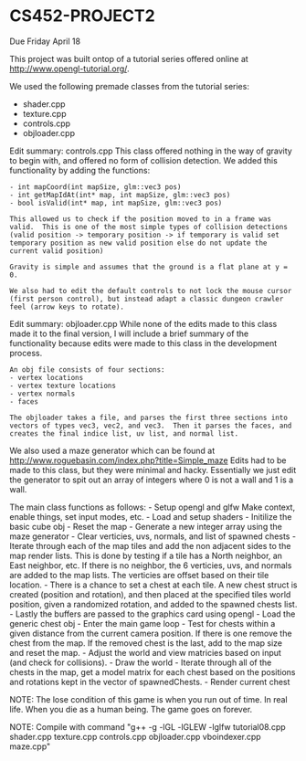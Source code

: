CS452-PROJECT2
==============
Due Friday April 18


This project was built ontop of a tutorial series offered online at http://www.opengl-tutorial.org/.

We used the following premade classes from the tutorial series:
- shader.cpp
- texture.cpp
- controls.cpp
- objloader.cpp

Edit summary: controls.cpp
	This class offered nothing in the way of gravity to begin with, and offered no form of collision detection.  We added this functionality by adding the functions:
	
	- int mapCoord(int mapSize, glm::vec3 pos)
	- int getMapIdAt(int* map, int mapSize, glm::vec3 pos)
	- bool isValid(int* map, int mapSize, glm::vec3 pos)
	
	This allowed us to check if the position moved to in a frame was valid.  This is one of the most simple types of collision detections (valid position -> temporary position -> if temporary is valid set temporary position as new valid position else do not update the current valid position)

	Gravity is simple and assumes that the ground is a flat plane at y = 0.

	We also had to edit the default controls to not lock the mouse cursor (first person control), but instead adapt a classic dungeon crawler feel (arrow keys to rotate).

Edit summary: objloader.cpp
	While none of the edits made to this class made it to the final version, I will include a brief summary of the functionality because edits were made to this class in the development process.

	An obj file consists of four sections:
	- vertex locations
	- vertex texture locations
	- vertex normals
	- faces

	The objloader takes a file, and parses the first three sections into vectors of types vec3, vec2, and vec3.  Then it parses the faces, and creates the final indice list, uv list, and normal list.

We also used a maze generator which can be found at http://www.roguebasin.com/index.php?title=Simple_maze
	Edits had to be made to this class, but they were minimal and hacky.  Essentially we just edit the generator to spit out an array of integers where 0 is not a wall and 1 is a wall.

The main class functions as follows:
	- Setup opengl and glfw
		Make context, enable things, set input modes, etc.
	- Load and setup shaders
	- Initilize the basic cube obj
	- Reset the map
		- Generate a new integer array using the maze generator
		- Clear verticies, uvs, normals, and list of spawned chests
		- Iterate through each of the map tiles and add the non adjacent sides to the map render lists.  This is done by testing if a tile has a North neighbor, an East neighbor, etc.  If there is no neighbor, the 6 verticies, uvs, and normals are added to the map lists.  The verticies are offset based on their tile location.
			- There is a chance to set a chest at each tile.  A new chest struct is created (position and rotation), and then placed at the specified tiles world position, given a randomized rotation, and added to the spawned chests list.
		- Lastly the buffers are passed to the graphics card using opengl
	- Load the generic chest obj
	- Enter the main game loop
		- Test for chests within a given distance from the current camera position.  If there is one remove the chest from the map.  If the removed chest is the last, add to the map size and reset the map.
		- Adjust the world and view matricies based on input (and check for collisions).
		- Draw the world
		- Iterate through all of the chests in the map, get a model matrix for each chest based on the positions and rotations kept in the vector of spawnedChests.
		- Render current chest

NOTE: The lose condition of this game is when you run out of time.  In real life.  When you die as a human being.  The game goes on forever.

NOTE: Compile with command "g++ -g  -lGL -lGLEW -lglfw tutorial08.cpp shader.cpp texture.cpp controls.cpp objloader.cpp vboindexer.cpp maze.cpp"